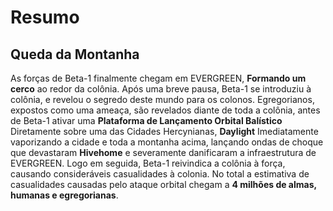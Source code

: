 # Resumo
## Queda da Montanha

As forças de Beta-1 finalmente chegam em EVERGREEN, **Formando um cerco** ao redor da colônia. Após uma breve pausa, Beta-1 se introduziu à colônia, e revelou o segredo deste mundo para os colonos.
Egregorianos, expostos como uma ameaça, são revelados diante de toda a colônia, antes de Beta-1 ativar uma **Plataforma de Lançamento Orbital Balístico** Diretamente sobre uma das Cidades Hercynianas, **Daylight**
Imediatamente vaporizando a cidade e toda a montanha acima, lançando ondas de choque que devastaram **Hivehome** e severamente danificaram a infraestrutura de EVERGREEN.
Logo em seguida, Beta-1 reivindica a colônia à força, causando consideráveis casualidades à colonia. No total a estimativa de casualidades causadas pelo ataque orbital chegam a **4 milhões de almas, humanas e egregorianas**.

